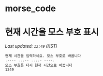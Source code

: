# morse_code
# 현재 시간을 모스 부호 표시
<!-- MORSE_TIME_START -->
_Last updated: `13:49` (KST)_

```
현재 시간을 입력하세요. 모스 부호로 바꿉니다
.---- ...-- ....- ----.
모스 부호를 다시 현재 시간으로 바꿉니다
1349
```
<!-- MORSE_TIME_END -->
